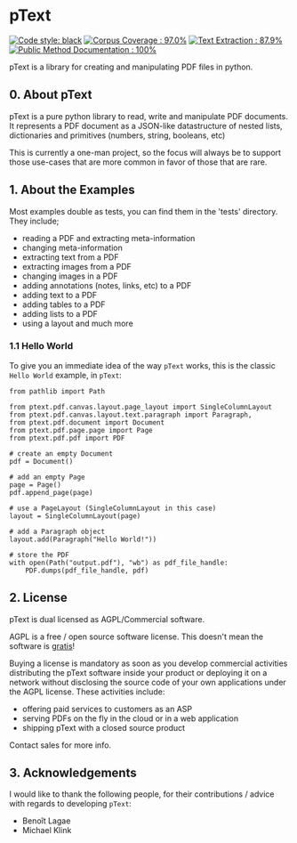 
# pText

[![Code style: black](https://img.shields.io/badge/code%20style-black-000000.svg)](https://github.com/psf/black)
[![Corpus Coverage : 97.0%](https://img.shields.io/badge/corpus%20coverage-97.0%25-green)]()
[![Text Extraction : 87.9%](https://img.shields.io/badge/text%20extraction-87.9%25-orange)]()
[![Public Method Documentation : 100%](https://img.shields.io/badge/public%20method%20documentation-100%25-green)]()


pText is a library for creating and manipulating PDF files in python.

## 0. About pText

pText is a pure python library to read, write and manipulate PDF documents. It represents a PDF document as a JSON-like datastructure of nested lists, dictionaries and primitives (numbers, string, booleans, etc)

This is currently a one-man project, so the focus will always be to support those use-cases that are more common in favor of those that are rare.

## 1. About the Examples

Most examples double as tests, you can find them in the 'tests' directory.  
They include; 
- reading a PDF and extracting meta-information
- changing meta-information  
- extracting text from a PDF
- extracting images from a PDF
- changing images in a PDF
- adding annotations (notes, links, etc) to a PDF
- adding text to a PDF
- adding tables to a PDF
- adding lists to a PDF
- using a layout
 and much more
 
### 1.1 Hello World

To give you an immediate idea of the way `pText` works, this is the classic `Hello World` example, in `pText`:

    from pathlib import Path

    from ptext.pdf.canvas.layout.page_layout import SingleColumnLayout
    from ptext.pdf.canvas.layout.text.paragraph import Paragraph,
    from ptext.pdf.document import Document
    from ptext.pdf.page.page import Page
    from ptext.pdf.pdf import PDF

    # create an empty Document
    pdf = Document()

    # add an empty Page
    page = Page()
    pdf.append_page(page)

    # use a PageLayout (SingleColumnLayout in this case)
    layout = SingleColumnLayout(page)

    # add a Paragraph object
    layout.add(Paragraph("Hello World!"))
    
    # store the PDF
    with open(Path("output.pdf"), "wb") as pdf_file_handle:
        PDF.dumps(pdf_file_handle, pdf)
 
## 2. License

pText is dual licensed as AGPL/Commercial software.

AGPL is a free / open source software license.
This doesn't mean the software is [gratis](https://en.wikipedia.org/wiki/Gratis_versus_libre)!

Buying a license is mandatory as soon as you develop commercial activities distributing the pText software inside your product or deploying it on a network without disclosing the source code of your own applications under the AGPL license. 
These activities include:

- offering paid services to customers as an ASP
- serving PDFs on the fly in the cloud or in a web application
- shipping pText with a closed source product

Contact sales for more info.

## 3. Acknowledgements

I would like to thank the following people, for their contributions / advice with regards to developing `pText`:
- Benoît Lagae
- Michael Klink
